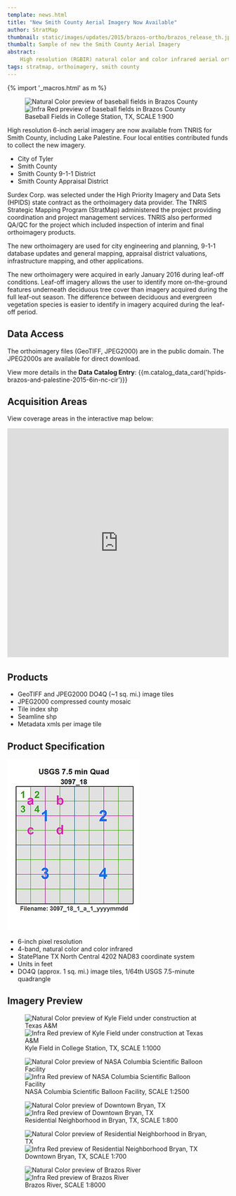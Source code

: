 ```yaml
---
template: news.html
title: "New Smith County Aerial Imagery Now Available"
author: StratMap
thumbnail: static/images/updates/2015/brazos-ortho/brazos_release_th.jpg
thumbalt: Sample of new the Smith County Aerial Imagery
abstract:
    High resolution (RGBIR) natural color and color infrared aerial orthoimagery are now available from TNRIS for Smith County.
tags: stratmap, orthoimagery, smith county
---
```


{% import '_macros.html' as m %}

<figure>
<div id="imageCompare1" class='twentytwenty-container natural-color-infrared'>
  <img class="img-responsive" src="{{m.link('static/images/updates/2015/brazos-ortho/baseball-cocs-brazos-6in-3096_22_4_c_2_20150127-nc-1to900.jpg')}}" alt="Natural Color preview of baseball fields in Brazos County">
  <img class="img-responsive" src="{{m.link('static/images/updates/2015/brazos-ortho/baseball-cocs-brazos-6in-3096_22_4_c_2_20150127-cir-1to900.jpg')}}" alt="Infra Red preview of baseball fields in Brazos County">
</div>
<figcaption>Baseball Fields in College Station, TX, SCALE 1:900</figcaption>
</figure>

High resolution 6-inch aerial imagery are now available from TNRIS for Smith County, including Lake Palestine. Four local entities contributed funds to collect the new imagery.

- City of Tyler
- Smith County
- Smith County 9-1-1 District
- Smith County Appraisal District

Surdex Corp. was selected under the High Priority Imagery and Data Sets (HPIDS) state contract as the orthoimagery data provider. The TNRIS Strategic Mapping Program (StratMap) administered the project providing coordination and project management services. TNRIS also performed QA/QC for the project which included inspection of interim and final orthoimagery products.

The new orthoimagery are used for city engineering and planning, 9-1-1 database updates and general mapping, appraisal district valuations, infrastructure mapping, and other applications. 

The new orthoimagery were acquired in early January 2016 during leaf-off conditions. Leaf-off imagery allows the user to identify more on-the-ground features underneath deciduous tree cover than imagery acquired during the full leaf-out season. The difference between deciduous and evergreen vegetation species is easier to identify in imagery acquired during the leaf-off period.

## Data Access

The orthoimagery files (GeoTIFF, JPEG2000) are in the public domain. The JPEG2000s are available for direct download.

View more details in the **Data Catalog Entry**:
{{m.catalog_data_card('hpids-brazos-and-palestine-2015-6in-nc-cir')}}

## Acquisition Areas
View coverage areas in the interactive map below:

<iframe width="100%" height="520" frameborder="0" src="https://tnris.cartodb.com/viz/f420e7ee-6612-11e5-bfdc-0e76aec36da9/embed_map" allowfullscreen webkitallowfullscreen mozallowfullscreen oallowfullscreen msallowfullscreen></iframe>

## Products

- GeoTIFF and JPEG2000 DO4Q (~1 sq. mi.) image tiles
- JPEG2000 compressed county mosaic
- Tile index shp
- Seamline shp
- Metadata xmls per image tile

## Product Specification

![USGS Quarter Quad Breakdown](static/images/updates/smith-imagery/usgs_quad.jpg)

- 6-inch pixel resolution
- 4-band, natural color and color infrared
- StatePlane TX North Central 4202 NAD83 coordinate system
- Units in feet
- DO4Q (approx. 1 sq. mi.) image tiles, 1/64th USGS 7.5-minute quadrangle

## Imagery Preview

<figure>
<div id="imageCompare1" class='twentytwenty-container natural-color-infrared'>
  <img class="img-responsive" src="{{m.link('static/images/updates/2015/brazos-ortho/kyle-field-brazos-6in-3096_30_1_b_1_20150128-nc-1to1000.jpg')}}" alt="Natural Color preview of Kyle Field under construction at Texas A&M">
  <img class="img-responsive" src="{{m.link('static/images/updates/2015/brazos-ortho/kyle-field-brazos-6in-3096_30_1_b_1_20150128-cir-1to1000.jpg')}}" alt="Infra Red preview of Kyle Field under construction at Texas A&M">
</div>
<figcaption>Kyle Field in College Station, TX, SCALE 1:1000</figcaption>
</figure>


<figure>
<div id="imageCompare1" class='twentytwenty-container natural-color-infrared'>
  <img class="img-responsive" src="{{m.link('static/images/updates/2015/brazos-ortho/nasa-balloon-palestine-6in-3195_11_3_a_4_20150126-nc-1to2500.jpg')}}" alt="Natural Color preview of NASA Columbia Scientific Balloon Facility">
  <img class="img-responsive" src="{{m.link('static/images/updates/2015/brazos-ortho/nasa-balloon-palestine-6in-3195_11_3_a_4_20150126-cir-1to2500.jpg')}}" alt="Infra Red preview of NASA Columbia Scientific Balloon Facility">
</div>
<figcaption> NASA Columbia Scientific Balloon Facility, SCALE 1:2500</figcaption>
</figure>


<figure>
<div id="imageCompare1" class='twentytwenty-container natural-color-infrared'>
  <img class="img-responsive" src="{{m.link('static/images/updates/2015/brazos-ortho/residential-bryan-brazos-6in-3096_22_3_a_2_20150127-nc-1to800.jpg')}}" alt="Natural Color preview of Downtown Bryan, TX">
  <img class="img-responsive" src="{{m.link('static/images/updates/2015/brazos-ortho/residential-bryan-brazos-6in-3096_22_3_a_2_20150127-cir-1to800.jpg')}}" alt="Infra Red preview of Downtown Bryan, TX">
</div>
<figcaption>Residential Neighborhood in Bryan, TX, SCALE 1:800</figcaption>
</figure>


<figure>
<div id="imageCompare1" class='twentytwenty-container natural-color-infrared'>
  <img class="img-responsive" src="{{m.link('static/images/updates/2015/brazos-ortho/downtown-bryan-brazos-6in-3096_22_3_a_1_20150127-nc-1to700.jpg')}}" alt="Natural Color preview of Residential Neighborhood in Bryan, TX">
  <img class="img-responsive" src="{{m.link('static/images/updates/2015/brazos-ortho/downtown-bryan-brazos-6in-3096_22_3_a_1_20150127-cir-1to700.jpg')}}" alt="Infra Red preview of Residential Neighborhood Bryan, TX">
</div>
<figcaption>Downtown Bryan, TX, SCALE 1:700</figcaption>
</figure>

<figure>
<div id="imageCompare1" class='twentytwenty-container natural-color-infrared'>
  <img class="img-responsive" src="{{m.link('static/images/updates/2015/brazos-ortho/brazos-river-brazos-6in-3096_29_4_b_4_20150127-nc-1to8000.jpg')}}" alt="Natural Color preview of Brazos River">
  <img class="img-responsive" src="{{m.link('static/images/updates/2015/brazos-ortho/brazos-river-brazos-6in-3096_29_4_b_4_20150127-cir-1to8000.jpg')}}" alt="Infra Red preview of Brazos River">
</div>
<figcaption>Brazos River, SCALE 1:8000</figcaption>
</figure>


